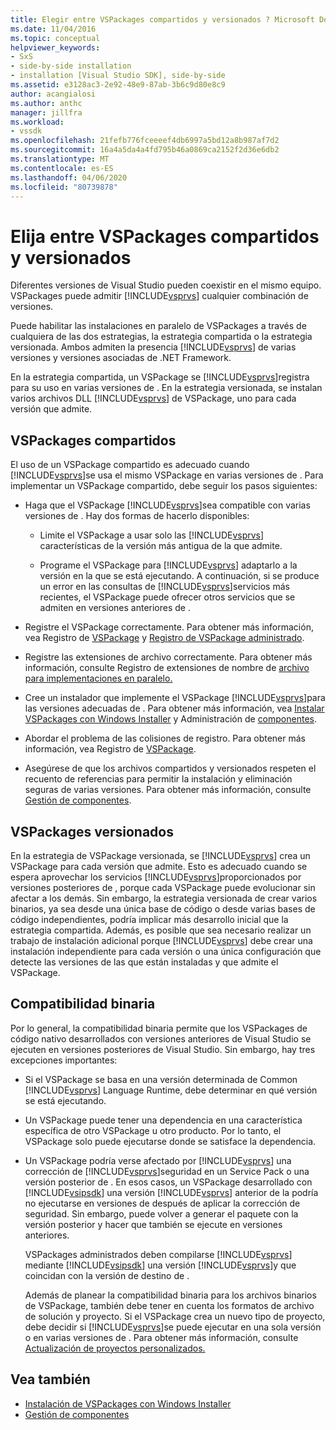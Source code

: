 ```yaml
---
title: Elegir entre VSPackages compartidos y versionados ? Microsoft Docs
ms.date: 11/04/2016
ms.topic: conceptual
helpviewer_keywords:
- SxS
- side-by-side installation
- installation [Visual Studio SDK], side-by-side
ms.assetid: e3128ac3-2e92-48e9-87ab-3b6c9d80e8c9
author: acangialosi
ms.author: anthc
manager: jillfra
ms.workload:
- vssdk
ms.openlocfilehash: 21fefb776fceeeef4db6997a5bd12a8b987af7d2
ms.sourcegitcommit: 16a4a5da4a4fd795b46a0869ca2152f2d36e6db2
ms.translationtype: MT
ms.contentlocale: es-ES
ms.lasthandoff: 04/06/2020
ms.locfileid: "80739878"
---
```

# <a name="choose-between-shared-and-versioned-vspackages"></a>Elija entre VSPackages compartidos y versionados
Diferentes versiones de Visual Studio pueden coexistir en el mismo equipo. VSPackages puede admitir [!INCLUDE[vsprvs](../code-quality/includes/vsprvs_md.md)] cualquier combinación de versiones.

 Puede habilitar las instalaciones en paralelo de VSPackages a través de cualquiera de las dos estrategias, la estrategia compartida o la estrategia versionada. Ambos admiten la presencia [!INCLUDE[vsprvs](../code-quality/includes/vsprvs_md.md)] de varias versiones y versiones asociadas de .NET Framework.

 En la estrategia compartida, un VSPackage se [!INCLUDE[vsprvs](../code-quality/includes/vsprvs_md.md)]registra para su uso en varias versiones de . En la estrategia versionada, se instalan varios archivos DLL [!INCLUDE[vsprvs](../code-quality/includes/vsprvs_md.md)] de VSPackage, uno para cada versión que admite.

## <a name="shared-vspackages"></a>VSPackages compartidos
 El uso de un VSPackage compartido es adecuado cuando [!INCLUDE[vsprvs](../code-quality/includes/vsprvs_md.md)]se usa el mismo VSPackage en varias versiones de . Para implementar un VSPackage compartido, debe seguir los pasos siguientes:

- Haga que el VSPackage [!INCLUDE[vsprvs](../code-quality/includes/vsprvs_md.md)]sea compatible con varias versiones de . Hay dos formas de hacerlo disponibles:

  - Limite el VSPackage a usar solo las [!INCLUDE[vsprvs](../code-quality/includes/vsprvs_md.md)] características de la versión más antigua de la que admite.

  - Programe el VSPackage para [!INCLUDE[vsprvs](../code-quality/includes/vsprvs_md.md)] adaptarlo a la versión en la que se está ejecutando. A continuación, si se produce un error en las consultas de [!INCLUDE[vsprvs](../code-quality/includes/vsprvs_md.md)]servicios más recientes, el VSPackage puede ofrecer otros servicios que se admiten en versiones anteriores de .

- Registre el VSPackage correctamente. Para obtener más información, vea Registro de [VSPackage](../extensibility/internals/vspackage-registration.md) y [Registro de VSPackage administrado](https://msdn.microsoft.com/library/f69e0ea3-6a92-4639-8ca9-4c9c210e58a1).

- Registre las extensiones de archivo correctamente. Para obtener más información, consulte Registro de extensiones de nombre de [archivo para implementaciones en paralelo.](../extensibility/registering-file-name-extensions-for-side-by-side-deployments.md)

- Cree un instalador que implemente el VSPackage [!INCLUDE[vsprvs](../code-quality/includes/vsprvs_md.md)]para las versiones adecuadas de . Para obtener más información, vea [Instalar VSPackages con Windows Installer](../extensibility/internals/installing-vspackages-with-windows-installer.md) y Administración de [componentes](../extensibility/internals/component-management.md).

- Abordar el problema de las colisiones de registro. Para obtener más información, vea Registro de [VSPackage](../extensibility/internals/vspackage-registration.md).

- Asegúrese de que los archivos compartidos y versionados respeten el recuento de referencias para permitir la instalación y eliminación seguras de varias versiones. Para obtener más información, consulte [Gestión de componentes](../extensibility/internals/component-management.md).

## <a name="versioned-vspackages"></a>VSPackages versionados
 En la estrategia de VSPackage versionada, se [!INCLUDE[vsprvs](../code-quality/includes/vsprvs_md.md)] crea un VSPackage para cada versión que admite. Esto es adecuado cuando se espera aprovechar los servicios [!INCLUDE[vsprvs](../code-quality/includes/vsprvs_md.md)]proporcionados por versiones posteriores de , porque cada VSPackage puede evolucionar sin afectar a los demás. Sin embargo, la estrategia versionada de crear varios binarios, ya sea desde una única base de código o desde varias bases de código independientes, podría implicar más desarrollo inicial que la estrategia compartida. Además, es posible que sea necesario realizar un trabajo de instalación adicional porque [!INCLUDE[vsprvs](../code-quality/includes/vsprvs_md.md)] debe crear una instalación independiente para cada versión o una única configuración que detecte las versiones de las que están instaladas y que admite el VSPackage.

## <a name="binary-compatibility"></a>Compatibilidad binaria
 Por lo general, la compatibilidad binaria permite que los VSPackages de código nativo desarrollados con versiones anteriores de Visual Studio se ejecuten en versiones posteriores de Visual Studio. Sin embargo, hay tres excepciones importantes:

- Si el VSPackage se basa en una versión determinada de Common [!INCLUDE[vsprvs](../code-quality/includes/vsprvs_md.md)] Language Runtime, debe determinar en qué versión se está ejecutando.

- Un VSPackage puede tener una dependencia en una característica específica de otro VSPackage u otro producto. Por lo tanto, el VSPackage solo puede ejecutarse donde se satisface la dependencia.

- Un VSPackage podría verse afectado por [!INCLUDE[vsprvs](../code-quality/includes/vsprvs_md.md)] una corrección de [!INCLUDE[vsprvs](../code-quality/includes/vsprvs_md.md)]seguridad en un Service Pack o una versión posterior de . En esos casos, un VSPackage desarrollado con [!INCLUDE[vsipsdk](../extensibility/includes/vsipsdk_md.md)] una versión [!INCLUDE[vsprvs](../code-quality/includes/vsprvs_md.md)] anterior de la podría no ejecutarse en versiones de después de aplicar la corrección de seguridad. Sin embargo, puede volver a generar el paquete con la versión posterior y hacer que también se ejecute en versiones anteriores.

  VSPackages administrados deben compilarse [!INCLUDE[vsprvs](../code-quality/includes/vsprvs_md.md)] mediante [!INCLUDE[vsipsdk](../extensibility/includes/vsipsdk_md.md)] una versión [!INCLUDE[vsprvs](../code-quality/includes/vsprvs_md.md)]y que coincidan con la versión de destino de .

  Además de planear la compatibilidad binaria para los archivos binarios de VSPackage, también debe tener en cuenta los formatos de archivo de solución y proyecto. Si el VSPackage crea un nuevo tipo de proyecto, debe decidir si [!INCLUDE[vsprvs](../code-quality/includes/vsprvs_md.md)]se puede ejecutar en una sola versión o en varias versiones de . Para obtener más información, consulte [Actualización de proyectos personalizados.](../extensibility/internals/upgrading-projects.md#upgrading-custom-projects)

## <a name="see-also"></a>Vea también
- [Instalación de VSPackages con Windows Installer](../extensibility/internals/installing-vspackages-with-windows-installer.md)
- [Gestión de componentes](../extensibility/internals/component-management.md)
